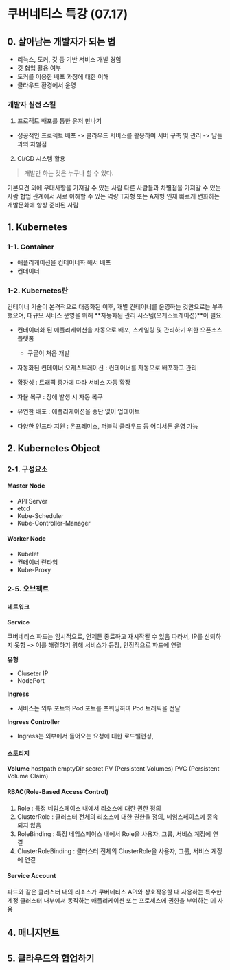 # 쿠버네티스 특강 (07.17)

## 0. 살아남는 개발자가 되는 법

- 리눅스, 도커, 깃 등 기반 서비스 개발 경험
- 깃 협업 활용 여부
- 도커를 이용한 배포 과정에 대한 이해
- 클라우드 환경에서 운영

### 개발자 실전 스킬

1. 프로젝트 배포를 통한 유저 만나기
- 성공적인 프로젝트 배포 -> 클라우드 서비스를 활용하여 서버 구축 및 관리 -> 남들과의 차별점
2. CI/CD 시스템 활용

>개발만 하는 것은 누구나 할 수 있다.

기본요건 외에 우대사항을 가져갈 수 있는 사람
다른 사람들과 차별점을 가져갈 수 있는 사람
협업 관계에서 서로 이해할 수 있는 역량
T자형 또는 A자형 인재
빠르게 변화하는 개발문화에 항상 준비된 사람

## 1. Kubernetes

### 1-1. Container
- 애플리케이션을 컨테이너화 해서 배포
- 컨테이너

### 1-2. Kubernetes란

컨테이너 기술이 본격적으로 대중화된 이후, 개별 컨테이너를 운영하는 것만으로는 부족했으며, 대규모 서비스 운영을 위해 **자동화된 관리 시스템(오케스트레이션)**이 필요.

- 컨테이너화 된 애플리케이션을 자동으로 배포, 스케일링 및 관리하기 위한 오픈소스 플랫폼
    - 구글이 처음 개발

- 자동화된 컨테이너 오케스트레이션 : 컨테이너를 자동으로 배포하고 관리
- 확장성 : 트래픽 증가에 따라 서비스 자동 확장
- 자율 복구 : 장애 발생 시 자동 복구
- 유연한 배포 : 애플리케이션을 중단 없이 업데이트
- 다양한 인프라 지원 : 온프레미스, 퍼블릭 클라우드 등 어디서든 운영 가능

## 2. Kubernetes Object

### 2-1. 구성요소

#### Master Node
- API Server
- etcd
- Kube-Scheduler
- Kube-Controller-Manager

#### Worker Node
- Kubelet
- 컨테이너 런타임
- Kube-Proxy





### 2-5. 오브젝트
#### 네트워크

**Service**

쿠버네티스 파드는 임시적으로, 언제든 종료하고 재시작될 수 있음
따라서, IP를 신뢰하지 못함 -> 이를 해결하기 위해 서비스가 등장, 안정적으로 파드에 연결

**유형**
- Cluseter IP
- NodePort

**Ingress**
- 서비스는 외부 포트와 Pod 포트를 포워딩하여 Pod 트래픽을 전달

**Ingress Controller**
- Ingress는 외부에서 들어오는 요청에 대한 로드밸런싱, 

#### 스토리지

**Volume**
hostpath
emptyDir
secret
PV (Persistent Volumes)
PVC (Persistent Volume Claim)

#### RBAC(Role-Based Access Control)
1. Role : 특정 네임스페이스 내에서 리소스에 대한 권한 정의
2. ClusterRole : 클러스터 전체의 리소스에 대한 권한을 정의, 네임스페이스에 종속되지 않음
3. RoleBinding : 특정 네임스페이스 내에서 Role을 사용자, 그룹, 서비스 계정에 연결
4. ClusterRoleBinding : 클러스터 전체의 ClusterRole을 사용자, 그룹, 서비스 계정에 연결

#### Service Account
파드와 같은 클러스터 내의 리소스가 쿠버네티스 API와 상호작용할 때 사용하는 특수한 계정 클러스터 내부에서 동작하는 애플리케이션 또는 프로세스에 권한을 부여하는 데 사용


## 4. 매니지먼트

## 5. 클라우드와 협업하기

